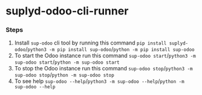 # suplyd-odoo-cli-runner

### Steps

1. Install `sup-odoo` cli tool by running this command `pip install suplyd-odoo`/`python3 -m pip install sup-odoo`/`python -m pip install sup-odoo`
2. To start the Odoo instance run this command `sup-odoo start`/`python3 -m sup-odoo start`/`python -m sup-odoo start`
3. To stop the Odoo instance run this command `sup-odoo stop`/`python3 -m sup-odoo stop`/`python -m sup-odoo stop`
4. To see help `sup-odoo --help`/`python3 -m sup-odoo --help`/`python -m sup-odoo --help`
